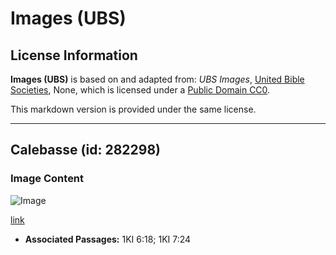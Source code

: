 # Images (UBS)

## License Information

**Images (UBS)** is based on and adapted from: _UBS Images_, [United Bible Societies](https://unitedbiblesocieties.org/), None, which is licensed under a [Public Domain CC0](https://creativecommons.org/public-domain/cc0/).

This markdown version is provided under the same license.



--------------------------------

## Calebasse (id: 282298)

### Image Content

![Image](https://cdn.aquifer.bible/aquifer-content/resources/Media/WEB-0082_bottlegourd.jpg)

[link](https://cdn.aquifer.bible/aquifer-content/resources/Media/WEB-0082_bottlegourd.jpg)

* **Associated Passages:** 1KI 6:18; 1KI 7:24

